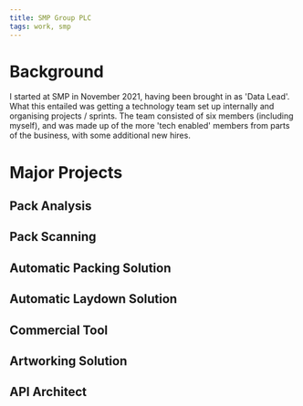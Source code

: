 ```yaml
---
title: SMP Group PLC
tags: work, smp
---
```


# Background
I started at SMP in November 2021, having been brought in as 'Data Lead'. What this entailed was getting a technology
team set up internally and organising projects / sprints. The team consisted of six members (including myself), 
and was made up of the more 'tech enabled' members from parts of the business, with some additional new hires.

# Major Projects
## Pack Analysis
## Pack Scanning
## Automatic Packing Solution
## Automatic Laydown Solution
## Commercial Tool
## Artworking Solution
## API Architect
